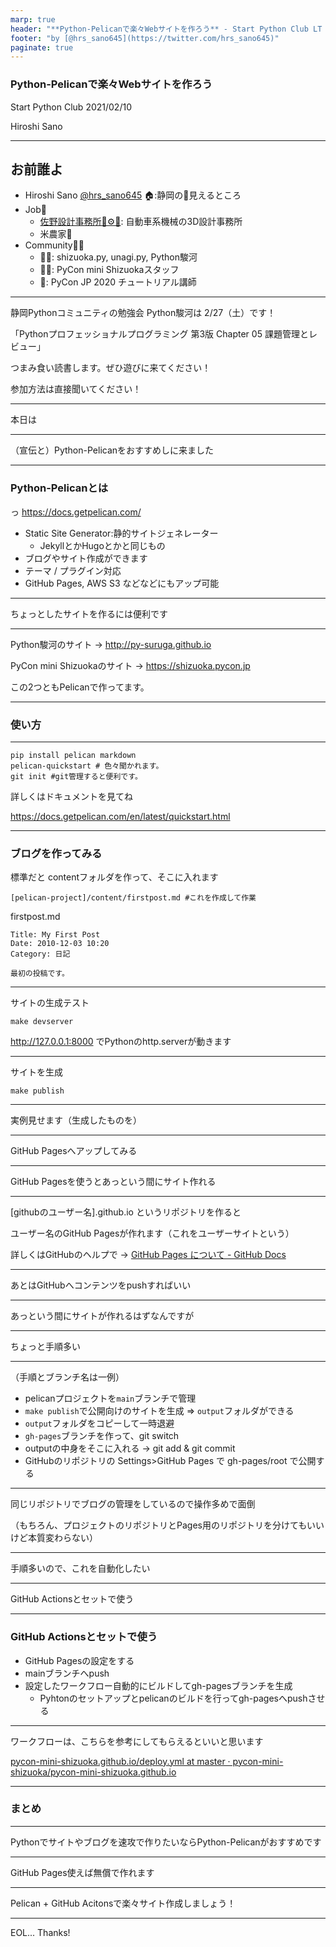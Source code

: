 ```yaml
---
marp: true
header: "**Python-Pelicanで楽々Webサイトを作ろう** - Start Python Club LT 2021/02/10"
footer: "by [@hrs_sano645](https://twitter.com/hrs_sano645)"
paginate: true
---
```


### Python-Pelicanで楽々Webサイトを作ろう

Start Python Club 2021/02/10

Hiroshi Sano

---
## お前誰よ

- Hiroshi Sano [@hrs_sano645](https://twitter.com/hrs_sano645) 🏠:静岡の🗻見えるところ
- Job💼
  - [佐野設計事務所🚗⚙️📏](https://sano-design.info): 自動車系機械の3D設計事務所
  - 米農家🌾
- Community🧑‍💻
  - 🗻🐍: shizuoka.py, unagi.py, Python駿河
  - 🗻🐍: PyCon mini Shizuokaスタッフ
  - 🐍: PyCon JP 2020 チュートリアル講師

---

静岡Pythonコミュニティの勉強会 Python駿河は 2/27（土）です！

「Pythonプロフェッショナルプログラミング 第3版 Chapter 05 課題管理とレビュー」

つまみ食い読書します。ぜひ遊びに来てください！

参加方法は直接聞いてください！

---

本日は

---

（宣伝と）Python-Pelicanをおすすめしに来ました

---

### Python-Pelicanとは

っ https://docs.getpelican.com/

- Static Site Generator:静的サイトジェネレーター
  - JekyllとかHugoとかと同じもの
- ブログやサイト作成ができます
- テーマ / プラグイン対応
- GitHub Pages, AWS S3 などなどにもアップ可能

---

ちょっとしたサイトを作るには便利です

---

Python駿河のサイト -> http://py-suruga.github.io

PyCon mini Shizuokaのサイト -> https://shizuoka.pycon.jp

この2つともPelicanで作ってます。

---

### 使い方

---

```
pip install pelican markdown
pelican-quickstart # 色々聞かれます。
git init #git管理すると便利です。
```

詳しくはドキュメントを見てね

https://docs.getpelican.com/en/latest/quickstart.html

---

### ブログを作ってみる

標準だと contentフォルダを作って、そこに入れます

```
[pelican-project]/content/firstpost.md #これを作成して作業
```

firstpost.md

```
Title: My First Post
Date: 2010-12-03 10:20
Category: 日記

最初の投稿です。
```

---

サイトの生成テスト

```
make devserver
```

http://127.0.0.1:8000 でPythonのhttp.serverが動きます

---

サイトを生成

```
make publish
```

---

実例見せます（生成したものを）

---

GitHub Pagesへアップしてみる

---

GitHub Pagesを使うとあっという間にサイト作れる

---

[githubのユーザー名].github.io というリポジトリを作ると

ユーザー名のGitHub Pagesが作れます（これをユーザーサイトという）

詳しくはGitHubのヘルプで -> [GitHub Pages について - GitHub Docs](https://docs.github.com/ja/github/working-with-github-pages/about-github-pages)

---

あとはGitHubへコンテンツをpushすればいい

---

あっという間にサイトが作れるはずなんですが

---

ちょっと手順多い

---

（手順とブランチ名は一例）

- pelicanプロジェクトを`main`ブランチで管理
- `make publish`で公開向けのサイトを生成 => `output`フォルダができる
- `output`フォルダをコピーして一時退避
- `gh-pages`ブランチを作って、git switch
- outputの中身をそこに入れる -> git add & git commit 
- GitHubのリポジトリの Settings>GitHub Pages で gh-pages/root で公開する

---

同じリポジトリでブログの管理をしているので操作多めで面倒

（もちろん、プロジェクトのリポジトリとPages用のリポジトリを分けてもいいけど本質変わらない）

---

手順多いので、これを自動化したい

---


GitHub Actionsとセットで使う

---

### GitHub Actionsとセットで使う

- GitHub Pagesの設定をする
- mainブランチへpush
- 設定したワークフロー自動的にビルドしてgh-pagesブランチを生成
  - Pyhtonのセットアップとpelicanのビルドを行ってgh-pagesへpushさせる

---

ワークフローは、こちらを参考にしてもらえるといいと思います

[pycon-mini-shizuoka.github.io/deploy.yml at master · pycon-mini-shizuoka/pycon-mini-shizuoka.github.io](https://github.com/pycon-mini-shizuoka/pycon-mini-shizuoka.github.io/blob/master/.github/workflows/deploy.yml)

---

### まとめ

---

Pythonでサイトやブログを速攻で作りたいならPython-Pelicanがおすすめです

---

GitHub Pages使えば無償で作れます

---

Pelican + GitHub Acitonsで楽々サイト作成しましょう！

---

EOL... Thanks!